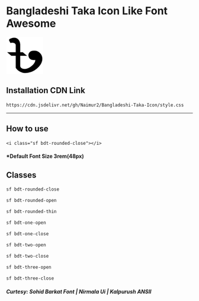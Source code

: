 # Bangladeshi Taka Icon Like Font Awesome

<img src="images/taka.png" width="100" height="100">

## Installation CDN Link

```
https://cdn.jsdelivr.net/gh/Naimur2/Bangladeshi-Taka-Icon/style.css
```

---

## How to use

```
<i class="sf bdt-rounded-close"></i>
```

#### \*Default Font Size 3rem(48px)

## Classes

```
sf bdt-rounded-close
```

```
sf bdt-rounded-open
```

```
sf bdt-rounded-thin
```

```
sf bdt-one-open
```

```
sf bdt-one-close
```

```
sf bdt-two-open
```

```
sf bdt-two-close
```

```
sf bdt-three-open
```

```
sf bdt-three-close
```

##### Curtesy: Sohid Barkat Font | Nirmala Ui | Kalpurush ANSII
